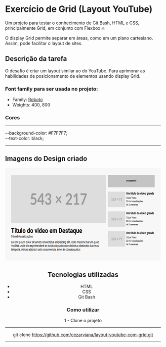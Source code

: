 # Exercício de Grid (Layout YouTube)

Um projeto para testar o conhecimento de Git Bash, HTML e  CSS, principalmente Grid, em conjunto com Flexbox 🔥

O display Grid permite separar em áreas, como em um plano cartesiano. Assim, pode facilitar o layout de sites.

## Descrição da tarefa
O desafio é criar um layout similar ao do YouTube. Para aprimorar as habilidades de posicionamento de elementos usando display Grid.

### Font family para ser usada no projeto:

- Family: [Roboto](https://fonts.google.com/specimen/Roboto)
- Weights: 400, 800

### Cores
***
--background-color: #F7F7F7; <br>
--text-color: black;
***


## Imagens do Design criado
<div align="center">
<img src="imagem/layout-criado.png"  style="height: 300px; text-align: center;">

## Tecnologias utilizadas
- HTML
- CSS
- Git Bash

### Como utilizar

1 - Clone o projeto
***
git clone <https://github.com/cezarviana/layout-youtube-com-grid.git>
***

